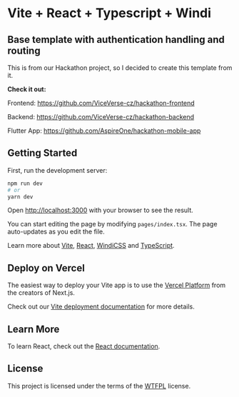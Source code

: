 # Vite + React + Typescript + Windi

## Base template with authentication handling and routing

This is from our Hackathon project, so I decided to create this template from it.

**Check it out:**

Frontend: https://github.com/ViceVerse-cz/hackathon-frontend

Backend: https://github.com/ViceVerse-cz/hackathon-backend

Flutter App: https://github.com/AspireOne/hackathon-mobile-app

## Getting Started

First, run the development server:

```bash
npm run dev
# or
yarn dev
```

Open [http://localhost:3000](http://localhost:3000) with your browser to see the result.

You can start editing the page by modifying `pages/index.tsx`. The page auto-updates as you edit the file.

Learn more about [Vite](https://vitejs.dev/guide/), [React](https://reactjs.org/), [WindiCSS](https://windicss.org/guide/) and [TypeScript](https://www.typescriptlang.org/docs/).

## Deploy on Vercel

The easiest way to deploy your Vite app is to use the [Vercel Platform](https://vercel.com/new?utm_medium=default-template&filter=vite&utm_source=create-next-app&utm_campaign=create-next-app-readme) from the creators of Next.js.

Check out our [Vite deployment documentation](https://vitejs.dev/guide/static-deploy.html#vercel) for more details.

## Learn More

To learn React, check out the [React documentation](https://reactjs.org/docs/getting-started.html/).

## License

This project is licensed under the terms of the [WTFPL](./LICENSE) license.

